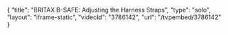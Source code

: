 {
    "title": "BRITAX B-SAFE: Adjusting the Harness Straps",
    "type": "solo",
    "layout": "iframe-static",
    "videoId": "3786142",
    "url": "\/tvpembed\/3786142"
}